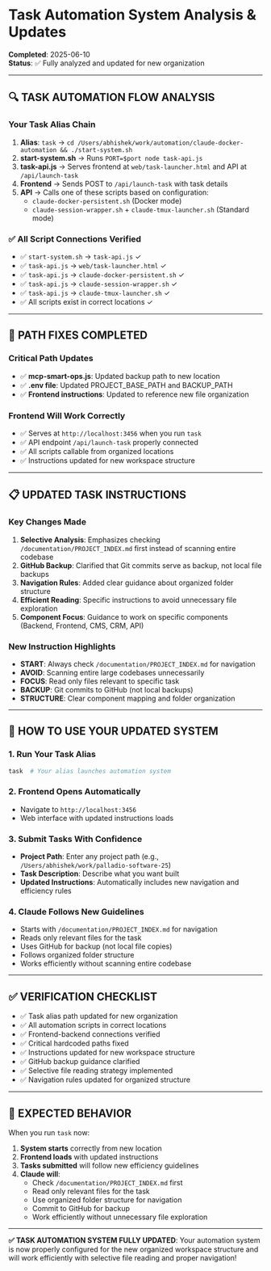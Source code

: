 # Task Automation System Analysis & Updates

**Completed**: 2025-06-10  
**Status**: ✅ Fully analyzed and updated for new organization

---

## 🔍 TASK AUTOMATION FLOW ANALYSIS

### Your Task Alias Chain
1. **Alias**: `task` → `cd /Users/abhishek/work/automation/claude-docker-automation && ./start-system.sh`
2. **start-system.sh** → Runs `PORT=$port node task-api.js`
3. **task-api.js** → Serves frontend at `web/task-launcher.html` and API at `/api/launch-task`
4. **Frontend** → Sends POST to `/api/launch-task` with task details
5. **API** → Calls one of these scripts based on configuration:
   - `claude-docker-persistent.sh` (Docker mode)
   - `claude-session-wrapper.sh` + `claude-tmux-launcher.sh` (Standard mode)

### ✅ All Script Connections Verified
- ✅ `start-system.sh` → `task-api.js` ✓
- ✅ `task-api.js` → `web/task-launcher.html` ✓ 
- ✅ `task-api.js` → `claude-docker-persistent.sh` ✓
- ✅ `task-api.js` → `claude-session-wrapper.sh` ✓
- ✅ `task-api.js` → `claude-tmux-launcher.sh` ✓
- ✅ All scripts exist in correct locations ✓

---

## 🔧 PATH FIXES COMPLETED

### Critical Path Updates
- ✅ **mcp-smart-ops.js**: Updated backup path to new location
- ✅ **.env file**: Updated PROJECT_BASE_PATH and BACKUP_PATH
- ✅ **Frontend instructions**: Updated to reference new file organization

### Frontend Will Work Correctly
- ✅ Serves at `http://localhost:3456` when you run `task`
- ✅ API endpoint `/api/launch-task` properly connected
- ✅ All scripts callable from organized locations
- ✅ Instructions updated for new workspace structure

---

## 📋 UPDATED TASK INSTRUCTIONS

### Key Changes Made
1. **Selective Analysis**: Emphasizes checking `/documentation/PROJECT_INDEX.md` first instead of scanning entire codebase
2. **GitHub Backup**: Clarified that Git commits serve as backup, not local file backups
3. **Navigation Rules**: Added clear guidance about organized folder structure
4. **Efficient Reading**: Specific instructions to avoid unnecessary file exploration
5. **Component Focus**: Guidance to work on specific components (Backend, Frontend, CMS, CRM, API)

### New Instruction Highlights
- **START**: Always check `/documentation/PROJECT_INDEX.md` for navigation
- **AVOID**: Scanning entire large codebases unnecessarily  
- **FOCUS**: Read only files relevant to specific task
- **BACKUP**: Git commits to GitHub (not local backups)
- **STRUCTURE**: Clear component mapping and folder organization

---

## 🚀 HOW TO USE YOUR UPDATED SYSTEM

### 1. Run Your Task Alias
```bash
task  # Your alias launches automation system
```

### 2. Frontend Opens Automatically
- Navigate to `http://localhost:3456`
- Web interface with updated instructions loads

### 3. Submit Tasks With Confidence
- **Project Path**: Enter any project path (e.g., `/Users/abhishek/work/palladio-software-25`)
- **Task Description**: Describe what you want built
- **Updated Instructions**: Automatically includes new navigation and efficiency rules

### 4. Claude Follows New Guidelines
- Starts with `/documentation/PROJECT_INDEX.md` for navigation
- Reads only relevant files for the task
- Uses GitHub for backup (not local file copies)
- Follows organized folder structure
- Works efficiently without scanning entire codebase

---

## ✅ VERIFICATION CHECKLIST

- ✅ Task alias path updated for new organization
- ✅ All automation scripts in correct locations  
- ✅ Frontend-backend connections verified
- ✅ Critical hardcoded paths fixed
- ✅ Instructions updated for new workspace structure
- ✅ GitHub backup guidance clarified
- ✅ Selective file reading strategy implemented
- ✅ Navigation rules updated for organized structure

---

## 🎯 EXPECTED BEHAVIOR

When you run `task` now:

1. **System starts** correctly from new location
2. **Frontend loads** with updated instructions  
3. **Tasks submitted** will follow new efficiency guidelines
4. **Claude will**:
   - Check `/documentation/PROJECT_INDEX.md` first
   - Read only relevant files for the task
   - Use organized folder structure for navigation
   - Commit to GitHub for backup
   - Work efficiently without unnecessary file exploration

---

**✅ TASK AUTOMATION SYSTEM FULLY UPDATED**: Your automation system is now properly configured for the new organized workspace structure and will work efficiently with selective file reading and proper navigation!